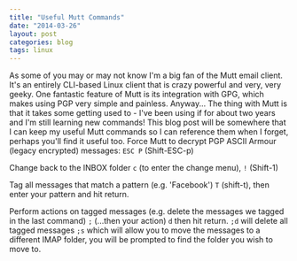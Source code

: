 ```yaml
---
title: "Useful Mutt Commands"
date: "2014-03-26"
layout: post
categories: blog
tags: linux
---
```


As some of you may or may not know I'm a big fan of the Mutt email client. It's an entirely CLI-based Linux client that is crazy powerful and very, very geeky. One fantastic feature of Mutt is its integration with GPG, which makes using PGP very simple and painless. Anyway... The thing with Mutt is that it takes some getting used to - I've been using if for about two years and I'm still learning new commands! This blog post will be somewhere that I can keep my useful Mutt commands so I can reference them when I forget, perhaps you'll find it useful too. Force Mutt to decrypt PGP ASCII Armour (legacy encrypted) messages: `ESC P` (Shift-ESC-p)

Change back to the INBOX folder `c` (to enter the change menu), `!` (Shift-1)

Tag all messages that match a pattern (e.g. 'Facebook') `T` (shift-t), then enter your pattern and hit return.

Perform actions on tagged messages (e.g. delete the messages we tagged in the last command) `;` (...then your action) `d` then hit return. `;d` will delete all tagged messages `;s` which will allow you to move the messages to a different IMAP folder, you will be prompted to find the folder you wish to move to.

